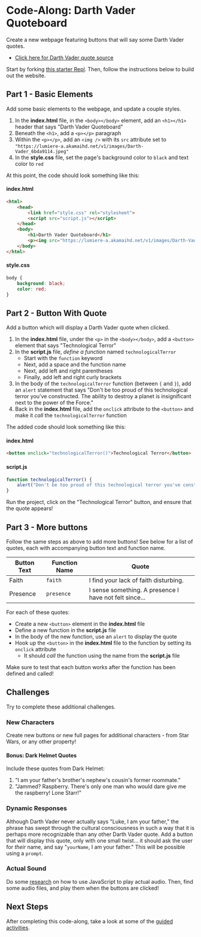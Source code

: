 # Code-Along: Darth Vader Quoteboard
Create a new webpage featuring buttons that will say some Darth Vader quotes.

- [Click here for Darth Vader quote source](https://www.quora.com/What-are-some-famous-Darth-Vader-quotes)

Start by forking [this starter Repl](https://replit.com/@HylandOutreach/JavaScriptStarter). Then, follow the instructions below to build out the website.

## Part 1 - Basic Elements
Add some basic elements to the webpage, and update a couple styles.

1. In the **index.html** file, in the `<body></body>` element, add an `<h1></h1>` header that says "Darth Vader Quoteboard"
1. Beneath the `<h1>`, add a `<p></p>` paragraph
1. Within the `<p></p>`, add an `<img />` with its `src` attribute set to `"https://lumiere-a.akamaihd.net/v1/images/Darth-Vader_6bda9114.jpeg"`
1. In the **style.css** file, set the page's background color to `black` and text color to `red`

At this point, the code should look something like this:

#### index.html

```html
<html>
    <head>
        <link href="style.css" rel="stylesheet">
        <script src="script.js"></script>
    </head>
    <body>
        <h1>Darth Vader Quoteboard</h1>
        <p><img src="https://lumiere-a.akamaihd.net/v1/images/Darth-Vader_6bda9114.jpeg"></p>
    </body>
</html>
```

#### style.css

```css
body {
    background: black;
    color: red;
}
```

## Part 2 - Button With Quote
Add a button which will display a Darth Vader quote when clicked.

1. In the **index.html** file, under the `<p>` in the `<body></body>`, add a `<button>` element that says "Technological Terror"
1. In the **script.js** file, _define a function_ named `technologicalTerror`
    - Start with the `function` keyword
    - Next, add a space and the function name
    - Next, add left and right parentheses
    - Finally, add left and right curly brackets
1. In the body of the `technologicalTerror` function (between `{` and `}`), add an `alert` statement that says "Don't be too proud of this technological terror you've constructed. The ability to destroy a planet is insignificant next to the power of the Force."
1. Back in the **index.html** file, add the `onclick` attribute to the `<button>` and make it _call_ the `technologicalTerror` function

The added code should look something like this:

#### index.html

```html
<button onclick="technologicalTerror()">Technological Terror</button>
```

#### script.js

```js
function technologicalTerror() {
    alert("Don't be too proud of this technological terror you've constructed. The ability to destroy a planet is insignificant next to the power of the Force.");
}
```

Run the project, click on the "Technological Terror" button, and ensure that the quote appears!

## Part 3 - More buttons
Follow the same steps as above to add more buttons! See below for a list of quotes, each with accompanying button text and function name.

| Button Text | Function Name | Quote |
|-|-|-|
| Faith | `faith` | I find your lack of faith disturbing. |
| Presence | `presence` | I sense something. A presence I have not felt since... |

For each of these quotes:

- Create a new `<button>` element in the **index.html** file
- Define a new function in the **script.js** file
- In the body of the new function, use an `alert` to display the quote
- Hook up the `<button>` in the **index.html** file to the function by setting its `onclick` attribute
    - It should _call_ the function using the name from the **script.js** file

Make sure to test that each button works after the function has been defined and called!

## Challenges
Try to complete these additional challenges.

### New Characters
Create new buttons or new full pages for additional characters - from Star Wars, or any other property!

#### Bonus: Dark Helmet Quotes
Include these quotes from Dark Helmet:

1. "I am your father's brother's nephew's cousin's former roommate."
1. "Jammed? Raspberry. There's only one man who would dare give me the raspberry! Lone Starr!"

### Dynamic Responses
Although Darth Vader never actually says "Luke, I am your father," the phrase has swept through the cultural consciousness in such a way that it is perhaps more recognizable than any other Darth Vader quote. Add a button that will display this quote, only with one small twist... it should ask the user for _their_ name, and say "`yourName`, I am your father." This will be possible using a `prompt`.

### Actual Sound
Do some [research](https://stackoverflow.com/questions/9419263/how-to-play-audio) on how to use JavaScript to play actual audio. Then, find some audio files, and play them when the buttons are clicked!

## Next Steps
After completing this code-along, take a look at some of the [guided activities](FunctionsGuidedActivities.md).
